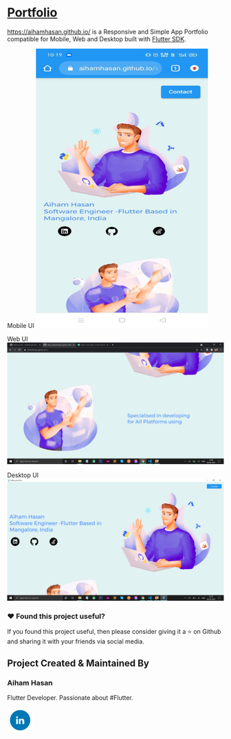 <p align="center">
  <a href="https://aihamhasan.github.io/" target="_blank">
    <h1>Portfolio</h1>
  </a>
</p>


https://aihamhasan.github.io/ is a Responsive and Simple App Portfolio compatible for Mobile, Web and Desktop built  with <a href="https://flutter.dev/" target="_blank">Flutter SDK</a>. 


Mobile UI
<img src="https://github.com/aihamhasan/flutter_portfolio/blob/main/images/mobileui.png?raw=true" width="400" height="650" />

Web UI
<img src="https://github.com/aihamhasan/flutter_portfolio/blob/main/images/webui.png?raw=true" />

Desktop UI
<img src="https://github.com/aihamhasan/flutter_portfolio/blob/main/images/desktopui.png?raw=true" />

### :heart: Found this project useful?

If you found this project useful, then please consider giving it a :star: on Github and sharing it with your friends via social media.

## Project Created & Maintained By

### Aiham Hasan

Flutter Developer. Passionate about #Flutter.

<a href="https://www.linkedin.com/in/aiham-h-29b754192/"><img src="https://github.com/aritraroy/social-icons/blob/master/linkedin-icon.png?raw=true" width="60"></a>
